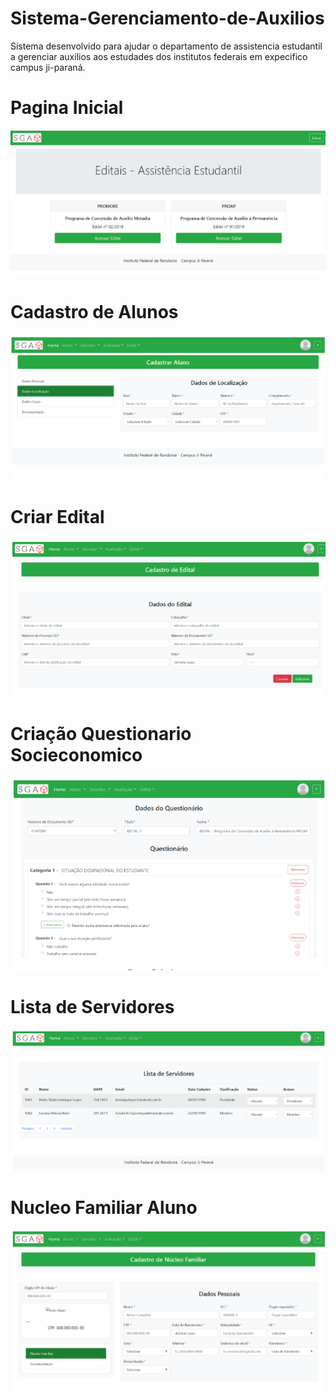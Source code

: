 # Sistema-Gerenciamento-de-Auxilios
Sistema desenvolvido para ajudar o departamento de assistencia estudantil a gerenciar auxilios aos estudades dos institutos federais em expecifico campus ji-paraná.

<h1>Pagina Inicial</h1>
<img src="images/Pagina Inicial.png">

<h1>Cadastro de Alunos</h1>
<img src="images/cadastrar aluno.png">


<h1>Criar Edital</h1>
<img src="images/criar edital.png">

<h1>Criação Questionario Socieconomico</h1>
<img src="images/criação questionario socioeconomico.png">

<h1>Lista de Servidores</h1>
<img src="images/lista de servidores.png">

<h1>Nucleo Familiar Aluno</h1>
<img src="images/nucleo familiar.png">
